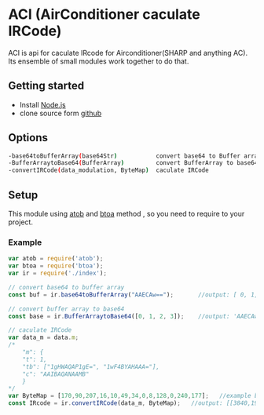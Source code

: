 # ACI (AirConditioner caculate IRCode)

ACI is api for caculate IRcode for Airconditioner(SHARP and anything AC). Its ensemble of small modules work together to do that.

## Getting started

- Install [Node.js](https://nodejs.org/download/)
- clone source form [github](https://github.com/MinhWalker/IR_manager)

## Options

```bash
-base64toBufferArray(base64Str)           convert base64 to Buffer array
-BufferArraytoBase64(BufferArray)         convert BufferArray to base64
-convertIRCode(data_modulation, ByteMap)  caculate IRCode
```
## Setup


This module using [atob](https://www.npmjs.com/package/atob) and [btoa](https://www.npmjs.com/package/btoa) method , so you need to require to your project.


### Example

```javascript
var atob = require('atob');
var btoa = require('btoa');
var ir = require('./index');

// convert base64 to buffer array
const buf = ir.base64toBufferArray("AAECAw==");       //output: [ 0, 1, 2, 3 ]

// convert buffer array to base64
const base = ir.BufferArraytoBase64([0, 1, 2, 3]);    //output: 'AAECAw=='

// caculate IRCode
var data_m = data.m;    
/*
    "m": {
    "t": 1,
    "tb": ["1gHWAQAP1gE=", "1wF4BYAHAAA="],
    "c": "AAIBAQANAAMB"
    }
*/
var ByteMap = [170,90,207,16,10,49,34,0,8,128,0,240,177];   //example bytemap
const IRcode = ir.convertIRCode(data_m, ByteMap);   //output: [[3840,1920],[470,471,470,1400,470,471,470,1400,470,471,470,1400,470,471,470,1400].... ]

```


